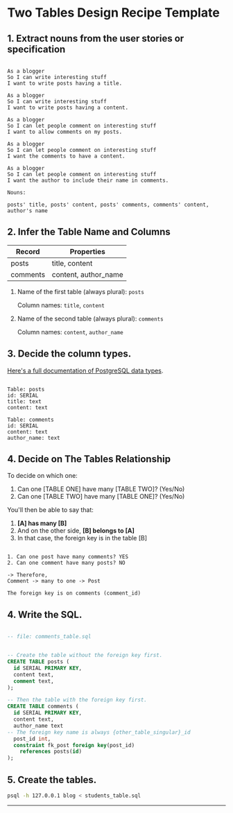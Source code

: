 # Two Tables Design Recipe Template



## 1. Extract nouns from the user stories or specification

```

As a blogger
So I can write interesting stuff
I want to write posts having a title.

As a blogger
So I can write interesting stuff
I want to write posts having a content.

As a blogger
So I can let people comment on interesting stuff
I want to allow comments on my posts.

As a blogger
So I can let people comment on interesting stuff
I want the comments to have a content.

As a blogger
So I can let people comment on interesting stuff
I want the author to include their name in comments.

```

```
Nouns:

posts' title, posts' content, posts' comments, comments' content, author's name
```

## 2. Infer the Table Name and Columns


| Record                | Properties           |
| --------------------- | -------------------- |
| posts                 | title, content
| comments              | content, author_name

1. Name of the first table (always plural): `posts` 

    Column names: `title`, `content`

2. Name of the second table (always plural): `comments` 

    Column names: `content`, `author_name`

## 3. Decide the column types.

[Here's a full documentation of PostgreSQL data types](https://www.postgresql.org/docs/current/datatype.html).


```

Table: posts
id: SERIAL
title: text
content: text

Table: comments
id: SERIAL
content: text
author_name: text
```

## 4. Decide on The Tables Relationship


To decide on which one:

1. Can one [TABLE ONE] have many [TABLE TWO]? (Yes/No)
2. Can one [TABLE TWO] have many [TABLE ONE]? (Yes/No)

You'll then be able to say that:

1. **[A] has many [B]**
2. And on the other side, **[B] belongs to [A]**
3. In that case, the foreign key is in the table [B]

```

1. Can one post have many comments? YES
2. Can one comment have many posts? NO

-> Therefore,
Comment -> many to one -> Post

The foreign key is on comments (comment_id)

```

## 4. Write the SQL.

```sql

-- file: comments_table.sql


-- Create the table without the foreign key first.
CREATE TABLE posts (
  id SERIAL PRIMARY KEY,
  content text,
  comment text,
);

-- Then the table with the foreign key first.
CREATE TABLE comments (
  id SERIAL PRIMARY KEY,
  content text,
  author_name text
-- The foreign key name is always {other_table_singular}_id
  post_id int,
  constraint fk_post foreign key(post_id)
    references posts(id)
);

```

## 5. Create the tables.

```bash
psql -h 127.0.0.1 blog < students_table.sql
```

<!-- BEGIN GENERATED SECTION DO NOT EDIT -->

---


<!-- END GENERATED SECTION DO NOT EDIT -->